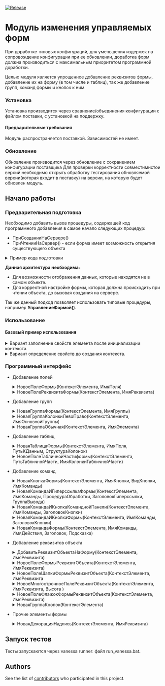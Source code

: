 [![Release](https://img.shields.io/github/tag/huxuxuya/FormModificator.svg?label=Last%20release&a)](https://github.com/huxuxuya/FormModificator/releases)

# Модуль изменения управляемых форм

При доработке типовых конфигураций, для уменьшения издержек на сопровождение конфигурации при ее обновлении, доработка форм должна производиться с максимальным приоритетом программной доработки.

Целью модуля является упрощенное добавление реквизитов формы, добавление их на форму (в том числе и таблиц), так же добавление групп, команд формы и кнопок к ним.

### Установка

Установка производится через сравнение/объединения конфигурации с файлом поставки, с установкой на поддержку.

#### Предварительные требования

Модуль распространяется поставкой. 
Зависимостей не имеет.

### Обновление

Обновление производится через обновление с сохранением конфигурации поставщика
Для проверки корректности совместимистои версий необходимо открыть обработку тестирования обновляемой версии(которая входит в поставку) на версии, на которую будет обновлен модуль.

## Начало работы

### Предварительная подготовка

Необходимо добавить вызов процедуры, содержащей код программного добавления в самое начало следующих процедур:
 * ПриСозданииНаСервере()
 * ПриЧтенииНаСервер() - если форма имеет возможность открытия существующего объекта
  
 <details>
  <summary>Пример кода подготовки</summary>
	
 ``` bsl
&НаСервере
Процедура ПриЧтенииНаСервере(ТекущийОбъект)
	ПрефиксПодготовитьФорму();
	//Текст процедуры	
КонецПроцедуры 	

 &НаСервере
Процедура ПриСозданииНаСервере(Отказ, СтандартнаяОбработка)
	ПрефиксПодготовитьФорму();
	//Текст процедуры	
КонецПроцедуры 

&НаСервере	
Процедура ПрефиксПодготовитьФорму()
	Если РедакторФорм.ФормаПодготовлена(ЭтаФорма) Тогда
		Возврат;
	КонецЕсли;
	//Код изменения формы
КонецПроцедуры 
```
</details>

**Данная архитектура необходима:**
* Для возможности отображения данных, которые находятся не в самом объекте. 
* Для корректной настройке формы, которая должна происходить при чтении объекта, до вызовая создания на сервере.

Так же данный подход позволяет использовать типовые процедуры, например **УправлениеФормой()**.

### Использование

#### Базовый пример использования
<details>
 <summary>Вариант заполнение свойств элемента после инициализации контекста.</summary>
	
``` bsl
КонтекстФормы = РедакторФорм.НовыйКонтекстЭлемента(ЭтотОбъект);	
КонтекстФормы.Свойства.Вставить("Вид", ВидГруппыФормы.ОбычнаяГруппа);
КонтекстФормы.Свойства.Вставить("Группировка", ГруппировкаПодчиненныхЭлементовФормы.ГоризонтальнаяЕслиВозможно);
КонтекстФормы.Свойства.Вставить("ОтображатьЗаголовок", Ложь);
ЭлементГруппаШапка = РедакторФорм.НоваяГруппаФормы(КонтекстФормы, "ГруппаШапка"); 
```
</details>

<details>
 <summary>Вариант определение свойств до создания контекста.</summary>
	
``` bsl
Свойства = Новый Структура("Вид, ОтображатьЗаголовок", ВидГруппыФормы.ОбычнаяГруппа, Ложь);
КонтекстФормы = РедакторФорм.НовыйКонтекстЭлемента(ЭтотОбъект, , , Свойства);	
ЭлементГруппаШапка = РедакторФорм.НоваяГруппаФормы(КонтекстФормы, "ГруппаШапка"); 
```
</details>

### Программный интерфейс

* Добавление полей
	<details>
	 <summary>НовоеПолеФормы(КонтекстЭлемента, ИмяПоля)</summary>

	``` bsl
	КонтекстПоля = РедакторФорм.НовыйКонтекстЭлемента(ЭтотОбъект, ГруппаЛево);	
	КонтекстПоля.Свойства.Вставить("ПутьКДанным", "Статус");
	РедакторФорм.НовоеПолеФормы(КонтекстПоля, "Статус");
	```
	</details>
	<details>
	 <summary>НовоеПолеРеквизитаФормы(КонтекстЭлемента, ИмяРеквизита)</summary>

	``` bsl
	КонтекстЭлемента = РедакторФорм.НовыйКонтекстЭлемента(ЭтотОбъект, ГруппаПраво);
	РедакторФорм.НовоеПолеРеквизитаФормы(КонтекстЭлемента, "Состояние");
	```
	</details>	
* Добавление групп 
	<details>
	 <summary>НоваяГруппаФормы(КонтекстЭлемента, ИмяГруппы)</summary>

	``` bsl
	КонтекстСтраницы = РедакторФорм.НовыйКонтекстЭлемента(ЭтотОбъект);
	КонтекстСтраницы.Свойства.Вставить("Вид", ВидГруппыФормы.Страницы);
	ГруппаСтраницы = РедакторФорм.НоваяГруппаФормы(КонтекстСтраницы, "ГруппаСтраницы");

	КонтекстСтраницы.Свойства.Вид = ВидГруппыФормы.Страница;	
	КонтекстСтраницы.Родитель = ГруппаСтраницы;
	КонтекстСтраницы.Свойства.Вставить("Заголовок", "Товары");
	СтраницаТовары = РедакторФорм.НоваяГруппаФормы(КонтекстСтраницы, "СтраницаТовары");	
	
	КонтекстСтраницы.Свойства.Вставить("Заголовок", "Услуги");
	СтраницаУслуги = РедакторФорм.НоваяГруппаФормы(КонтекстСтраницы, "СтраницаУслуги");
	```
	</details>	
	<details>
	 <summary>НоваяГруппаКолонкиЛевоПраво(КонтекстЭлемента, ИмяОсновнойГруппы)</summary>

	``` bsl
	КонтекстГруппы = РедакторФорм.НовыйКонтекстЭлемента(ЭтотОбъект, Элементы.ГруппаОсновная);
	РедакторФорм.НоваяГруппаКолонкиЛевоПраво(КонтекстГруппы, "Шапка");
	ШапкаЛево = Элементы.ШапкаЛево;
	ШапкаПраво = Элементы.ШапкаПраво;
	```
	</details>	
	<details>
	 <summary>НоваяГруппаОбычная(КонтекстЭлемента, ИмяЭлемента)</summary>

	``` bsl
	КонтекстГруппы = РедакторФорм.НовыйКонтекстЭлемента(ЭтотОбъект, ГруппаСтраницаТовары);
	ГруппаИтогов = РедакторФорм.ДобыавитьГруппуОбычную(КонтекстГруппы, "ГруппаИтогов");
	```
	</details>	 
* Добавление таблиц
	<details>
	 <summary>НоваяТаблицаФормы(КонтекстЭлемента, ИмяПоля, ПутьКДанным, СтруктураКолонок)</summary>

	``` bsl
	КонтекстГруппТаблицы = РедакторФорм.НовыйКонтекстЭлемента(ЭтотОбъект, ГруппаИтоговойТаблицы);
	
	СтруктураКолонок = Новый Структура;
	СтруктураКолонок.Вставить("ТаблицаКолонка1", "Колонка1");
	СтруктураКолонок.Вставить("ТаблицаКолонка2", "Колонка2");
	СтруктураКолонок.Вставить("ТаблицаКолонка3", "Колонка3");
	ЭлементТаблицаПроверряемыеМетоды = РедакторФорм.НоваяТаблицаФормы(КонтекстГруппТаблицы, "ИмяТаблицы", "Объект.ТаблицаОбъекта", СтруктураКолонок);	
	```
	</details>
	<details>
	 <summary>НовоеПолеТабличнойЧастиформы(КонтекстЭлемента, ПутьТабличнойЧасти, ИмяКолонкиТабличнойЧасти)</summary>

	``` bsl
	КонтекстФормы = РедакторФорм.НовыйКонтекстЭлемента(ЭтотОбъект, Элементы.ИмяТаблицы);
	РедакторФорм.НовоеПолеТабличнойЧастиформы(КонтекстФормы, "Объект.ИмяТаблицы", "ИмяКолонки");
	```
	</details>	
* Добавление команд
	<details>
	 <summary>НоваяКнопкаФормы(КонтекстЭлемента, ИмяКнопки, ВидКнопки, ИмяКоманды)</summary>

	``` bsl
	КонтекстГруппыКнопок = РедакторФорм.НовыйКонтекстЭлемента(ЭтотОбъект, ГруппаКнопок);
	РедакторФорм.НоваяКнопкаФормы(КонтекстГруппыКнопок, "ИмяКоманды", ВидКнопкиФормы.ОбычнаяКнопка, "Подключаемый_КомандаИмяКнопки");
	```
	</details>	 
	<details>
	 <summary>НоваяКомандаИГиперссылкаФормы(КонтекстЭлемента, ИмяКоманды, ПроцедураОбработки, ЗаголовокГиперссылки, ГруппаВывода)</summary>

	``` bsl
	КонтекстКоманды = РедакторФорм.НовыйКонтекстЭлемента(ЭтотОбъект, Элементы.Группа);
	РедакторФорм.НоваяКомандаИГиперссылкаФормы(КонтекстКоманды, "ИмяКоманды", "Подключаемый_КомандаИмяКоманды", "Очистить все");
	```
	</details>	 
	<details>
	 <summary>НоваяКомандаИКнопкаКоманднойПанели(КонтекстЭлемента, ИмяКоманды, ЗаголовокКнопки)</summary>

	``` bsl
	КонтекстКоманды = РедакторФорм.НовыйКонтекстЭлемента(ЭтотОбъект, Элементы.Группа);
	КонтекстФормы.Родитель = ЭлементТаблицаПроверряемыеМетоды.КоманднаяПанель;
	РедакторФорм.НоваяКомандаИКнопкаКоманднойПанели(КонтекстФормы, "КомандаКнопки3", "Обновить");
	```
	</details>
	</details>	 
	<details>
	 <summary>НоваяКомандаИКнопкаФормы(КонтекстЭлемента, ИмяКоманды, ЗаголовокКнопки)</summary>

	``` bsl
	КонтекстКнопки = РедакторФорм.НовыйКонтекстЭлемента(ЭтотОбъект, Элементы.ГруппаИтоги);
	РедакторФорм.НоваяКомандаИКнопкаФормы(КонтекстКнопки, "ИмяКоманды", "Заголовок");
	```
	</details>
	<details>
	 <summary>НоваяКомандаФормы(КонтекстЭлемента, ИмяКоманды, ИмяДействия, Заголовок, Подсказка)</summary>

	``` bsl
	КонтекстКоманда = РедакторФорм.НовыйКонтекстЭлемента(ЭтотОбъект);	
	РедакторФорм.НоваяКомандаФормы(КонтекстКоманда, "Обновить", "Подключаемый_Обновить", "Обновить информаци");
	```
	</details>	 
* Добавление реквизитов объекта
	<details>
	 <summary>ДобавитьРеквизитОбъектаНаФорму(КонтекстЭлемента, ИмяРеквизита)</summary>

	``` bsl
	КонтекстГруппыБулево = РедакторФорм.НовыйКонтекстЭлемента(ЭтотОбъект, Элементы.Группа);
	РедакторФорм.ДобавитьРеквизитОбъектаНаФорму(КонтекстГруппыБулево, "НовыйРеквизит");
	```
	</details>	
	<details>
	 <summary>НовоеПолеФормыРеквизитОбъекта(КонтекстЭлемента, ИмяРеквизита)</summary>

	``` bsl
	КонтекстГруппы = РедакторФорм.НовыйКонтекстЭлемента(ЭтотОбъект, Элементы.ГуппаЛево);
	РедакторФорм.НовоеПолеФормыРеквизитОбъекта(КонтекстГруппы, "ЭтоНалог");
	```
	</details>	
	<details>
	 <summary>НовоеПолеШапкиФормыРеквизитОбъекта(КонтекстЭлемента, ИмяРеквизита</summary>

	``` bsl
	КонтекстГруппы = РедакторФорм.НовыйКонтекстЭлемента(ЭтотОбъект, Элементы.ГруппаШапкаЛево);
	РедакторФорм.НовоеПолеШапкиФормыРеквизитОбъекта(КонтекстГруппы, "Подразделение");
	```
	</details>	
	<details>
	 <summary>НовоеМногострочноеПолеРеквизитОбъекта(КонтекстЭлемента, ИмяРеквизита, Высота )</summary>

	``` bsl
	КонтекстЭлемента = РедакторФорм.НовыйКонтекстЭлемента(ЭтотОбъект, Элементы.ГруппаПодвал);
	РедакторФорм.НовоеМногострочноеПолеРеквизитОбъекта(КонтекстЭлемента, "Комментарий");	
	```
	</details>	
	<details>
	 <summary>НовоеПолеФлажокФормыРеквизитОбъекта(КонтекстЭлемента, ИмяРеквизита)</summary>

	``` bsl
	КонтекстГруппы = РедакторФорм.НовыйКонтекстЭлемента(ЭтотОбъект, Элементы.ГруппаДополнительно);
	РедакторФорм.НовоеПолеФлажокФормыРеквизитОбъекта(КонтекстГруппы, "ЭтоИнтеграционныйОбъект");
	```
	</details>	
	<details>
	 <summary>НоваяГруппаКнопок(КонтекстЭлемента)</summary>

	``` bsl
	КонтекстПанели = РедакторФорм.НовыйКонтекстЭлемента(ЭтотОбъект, ЭлементТаблицаПроверяемыеМетоды.КоманднаяПанель);
	РедакторФорм.НоваяГруппаКнопок(КонтекстПанели);
	```
	</details>	
* Прочие элементы формы
	<details>
	 <summary>НоваяДекорацияНадпись(КонтекстЭлемента, ИмяРеквизита)</summary>

	``` bsl
	КонтекстГруппы = РедакторФорм.НовыйКонтекстЭлемента(ЭтотОбъект, Элементы.Группа);
	РедакторФорм.НоваяДекорацияНадпись(КонтекстГруппы, "Новая декорация");
	```
	</details>	
## Запуск тестов

Тесты запускаются через vanessa runner: файл run_vanessa.bat.

## Authors

See the list of [contributors](https://github.com/huxuxuya/FormModificator/contributors) who participated in this project.
